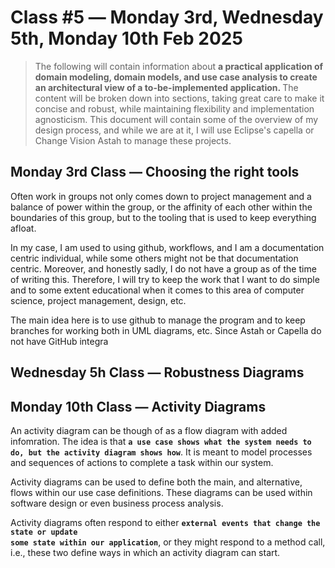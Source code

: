 # Class #5 ― Monday 3rd, Wednesday 5th, Monday 10th Feb 2025  

> The following will contain information about <b>a practical application of domain modeling, domain models, and use 
> case analysis to create an architectural view of a to-be-implemented application. </b> The content will be broken 
> down into sections, taking great care to make it concise and robust, while maintaining flexibility and implementation 
> agnosticism. This document will contain some of the overview of my design process, and while we are at it, I will 
> use Eclipse's capella or Change Vision Astah to manage these projects.


## Monday 3rd Class ― Choosing the right tools
<p>Often work in groups not only comes down to project management and a balance of power within the group, or the 
affinity of each other within the boundaries of this group, but to the tooling that is used to keep everything afloat.
</p>
<p>In my case, I am used to using github, workflows, and I am a documentation centric individual, while some others 
might not be that documentation centric. Moreover, and honestly sadly, I do not have a group as of the time of 
writing this. Therefore, I will try to keep the work that I want to do simple and to some extent educational when it 
comes to this area of computer science, project management, design, etc.
</p>
<p>The main idea here is to use github to manage the program and to keep branches for working both in UML diagrams, 
etc. Since Astah or Capella do not have GitHub integra</p>


## Wednesday 5h Class ― Robustness Diagrams

## Monday 10th Class ― Activity Diagrams
<p>An activity diagram can be though of as a flow diagram with added infomration. The idea is that 
<b><code>a use case shows what the system needs to do, but the activity diagram shows how</code></b>. It is meant to 
model processes and sequences of actions to complete a task within our system.
</p>
<p>Activity diagrams can be used to define both the main, and alternative, flows within our use case definitions. 
These diagrams can be used within software design or even business process analysis. </p>
<p>Activity diagrams often respond to either <b><code>external events that change the state or update 
some state within our application</code></b>, or they might respond to a method call, i.e., these two define ways in 
which an activity diagram can start.
</p>

